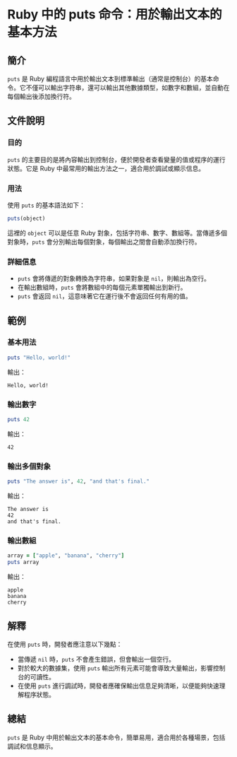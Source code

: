 <!--
Meta Description: # Ruby 中的 puts 命令：用於輸出文本的基本方法 ## 簡介 `puts` 是 Ruby 編程語言中用於輸出文本到標準輸出（通常是控制台）的基本命令。它不僅可以輸出字符串，還可以輸出其他數據類型，如數字和數組，並自動在每個輸出後添加換行符。 ## 文件說明 ### 目的 `puts` 的主...
Meta Keywords: puts, ruby, nil, object, hello
-->

# Ruby 中的 puts 命令：用於輸出文本的基本方法

## 簡介
`puts` 是 Ruby 編程語言中用於輸出文本到標準輸出（通常是控制台）的基本命令。它不僅可以輸出字符串，還可以輸出其他數據類型，如數字和數組，並自動在每個輸出後添加換行符。

## 文件說明
### 目的
`puts` 的主要目的是將內容輸出到控制台，便於開發者查看變量的值或程序的運行狀態。它是 Ruby 中最常用的輸出方法之一，適合用於調試或顯示信息。

### 用法
使用 `puts` 的基本語法如下：
```ruby
puts(object)
```
這裡的 `object` 可以是任意 Ruby 對象，包括字符串、數字、數組等。當傳遞多個對象時，`puts` 會分別輸出每個對象，每個輸出之間會自動添加換行符。

### 詳細信息
- `puts` 會將傳遞的對象轉換為字符串，如果對象是 `nil`，則輸出為空行。
- 在輸出數組時，`puts` 會將數組中的每個元素單獨輸出到新行。
- `puts` 會返回 `nil`，這意味著它在運行後不會返回任何有用的值。

## 範例
### 基本用法
```ruby
puts "Hello, world!"
```
輸出：
```
Hello, world!
```

### 輸出數字
```ruby
puts 42
```
輸出：
```
42
```

### 輸出多個對象
```ruby
puts "The answer is", 42, "and that's final."
```
輸出：
```
The answer is
42
and that's final.
```

### 輸出數組
```ruby
array = ["apple", "banana", "cherry"]
puts array
```
輸出：
```
apple
banana
cherry
```

## 解釋
在使用 `puts` 時，開發者應注意以下幾點：
- 當傳遞 `nil` 時，`puts` 不會產生錯誤，但會輸出一個空行。
- 對於較大的數據集，使用 `puts` 輸出所有元素可能會導致大量輸出，影響控制台的可讀性。
- 在使用 `puts` 進行調試時，開發者應確保輸出信息足夠清晰，以便能夠快速理解程序狀態。

## 總結
`puts` 是 Ruby 中用於輸出文本的基本命令，簡單易用，適合用於各種場景，包括調試和信息顯示。